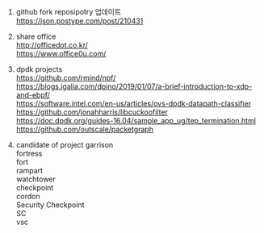 1. github fork reposipotry 업데이트  
https://json.postype.com/post/210431

2. share office  
http://officedot.co.kr/  
https://www.office0u.com/  

3. dpdk projects  
https://github.com/rmind/npf/   
https://blogs.igalia.com/dpino/2019/01/07/a-brief-introduction-to-xdp-and-ebpf/   
https://software.intel.com/en-us/articles/ovs-dpdk-datapath-classifier  
https://github.com/jonahharris/libcuckoofilter  
https://doc.dpdk.org/guides-16.04/sample_app_ug/tep_termination.html  
https://github.com/outscale/packetgraph  


3. candidate of project 
garrison  
fortress  
fort  
rampart  
watchtower  
checkpoint  
cordon  
Security Checkpoint  
SC  
vsc  



